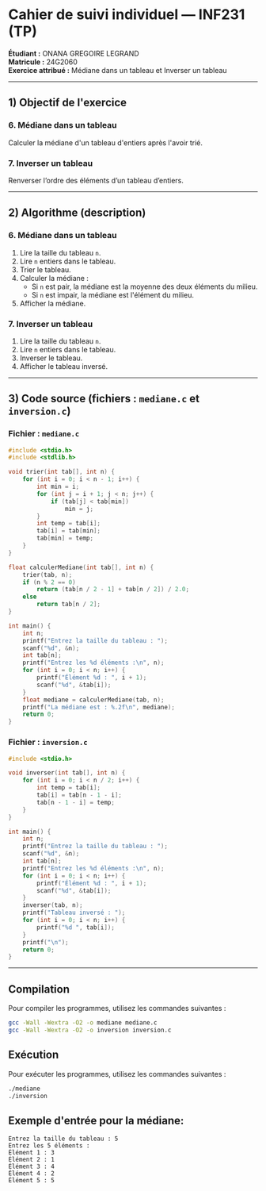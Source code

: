 # Cahier de suivi individuel — INF231 (TP)  
**Étudiant :** ONANA GREGOIRE LEGRAND  
**Matricule :** 24G2060  
**Exercice attribué :** Médiane dans un tableau et Inverser un tableau  

---

## 1) Objectif de l'exercice
### 6. Médiane dans un tableau
Calculer la médiane d'un tableau d'entiers après l'avoir trié.

### 7. Inverser un tableau
Renverser l’ordre des éléments d’un tableau d’entiers.

---

## 2) Algorithme (description)

### 6. Médiane dans un tableau
1. Lire la taille du tableau `n`.
2. Lire `n` entiers dans le tableau.
3. Trier le tableau.
4. Calculer la médiane :
   - Si `n` est pair, la médiane est la moyenne des deux éléments du milieu.
   - Si `n` est impair, la médiane est l'élément du milieu.
5. Afficher la médiane.

### 7. Inverser un tableau
1. Lire la taille du tableau `n`.
2. Lire `n` entiers dans le tableau.
3. Inverser le tableau.
4. Afficher le tableau inversé.

---

## 3) Code source (fichiers : `mediane.c` et `inversion.c`)

### Fichier : `mediane.c`

```c
#include <stdio.h>
#include <stdlib.h>

void trier(int tab[], int n) {
    for (int i = 0; i < n - 1; i++) {
        int min = i;
        for (int j = i + 1; j < n; j++) {
            if (tab[j] < tab[min])
                min = j;
        }
        int temp = tab[i];
        tab[i] = tab[min];
        tab[min] = temp;
    }
}

float calculerMediane(int tab[], int n) {
    trier(tab, n);
    if (n % 2 == 0)
        return (tab[n / 2 - 1] + tab[n / 2]) / 2.0;
    else
        return tab[n / 2];
}

int main() {
    int n;
    printf("Entrez la taille du tableau : ");
    scanf("%d", &n);
    int tab[n];
    printf("Entrez les %d éléments :\n", n);
    for (int i = 0; i < n; i++) {
        printf("Élément %d : ", i + 1);
        scanf("%d", &tab[i]);
    }
    float mediane = calculerMediane(tab, n);
    printf("La médiane est : %.2f\n", mediane);
    return 0;
}
```

### Fichier : `inversion.c`

```c
#include <stdio.h>

void inverser(int tab[], int n) {
    for (int i = 0; i < n / 2; i++) {
        int temp = tab[i];
        tab[i] = tab[n - 1 - i];
        tab[n - 1 - i] = temp;
    }
}

int main() {
    int n;
    printf("Entrez la taille du tableau : ");
    scanf("%d", &n);
    int tab[n];
    printf("Entrez les %d éléments :\n", n);
    for (int i = 0; i < n; i++) {
        printf("Élément %d : ", i + 1);
        scanf("%d", &tab[i]);
    }
    inverser(tab, n);
    printf("Tableau inversé : ");
    for (int i = 0; i < n; i++) {
        printf("%d ", tab[i]);
    }
    printf("\n");
    return 0;
}
```

---

## Compilation
Pour compiler les programmes, utilisez les commandes suivantes :

```bash
gcc -Wall -Wextra -O2 -o mediane mediane.c
gcc -Wall -Wextra -O2 -o inversion inversion.c
```

## Exécution
Pour exécuter les programmes, utilisez les commandes suivantes :

```bash
./mediane
./inversion
```

## Exemple d'entrée pour la médiane:
```
Entrez la taille du tableau : 5
Entrez les 5 éléments :
Élément 1 : 3
Élément 2 : 1
Élément 3 : 4
Élément 4 : 2
Élément 5 : 5
